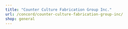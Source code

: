 ```yaml
---
title: "Counter Culture Fabrication Group Inc."
url: /concord/counter-culture-fabrication-group-inc/
shop: general
---
```

